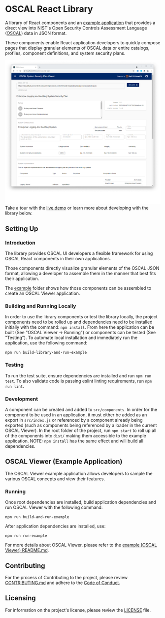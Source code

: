 # OSCAL React Library

A library of React components and an [example application](/example) that provides
a direct view into NIST's Open Security Controls Assessment Language ([OSCAL](https://pages.nist.gov/OSCAL/)) data
in JSON format.

These components enable React application developers to quickly compose pages that display granular elements of
OSCAL data or entire catalogs, profiles, component definitions, and system security plans.

![OSCSAL SSP Viewer Screenshot](example/docs/resources/ssp-viewer-screenshot.png)
Take a tour with the [live demo](https://oscal-viewer.msd.easydynamics.com/) or learn more about
developing with the library below.

## Setting Up

### Introduction

The library provides OSCAL UI developers a flexible framework for using OSCAL React components in their own
applications.

Those components directly visualize granular elements of the OSCAL JSON format, allowing a developer to assemble them
in the manner that best fits their application.

The [example](./example) folder shows how those components can be assembled to create an OSCAL Viewer application.

### Building and Running Locally

In order to use the library components or test the library locally, the project components need to be rolled up and
dependencies need to be installed initially with the command: `npm install`. From here the application can be built
(See "OSCAL Viewer → Running") or components can be tested (See "Testing"). To automate local installation and
immediately run the application, use the following command:

```text
npm run build-library-and-run-example
```

### Testing

To run the test suite, ensure dependencies are installed and run `npm run test`. To also validate code is passing
eslint linting requirements, run `npm run lint`.

### Development

A component can be created and added to `src/components`. In order for the component to be used in an application,
it must either be added as an export in `src/index.js` or referenced by a component already being exported (such as
components being referenced by a loader in the current OSCAL Viewer). In the root folder of the project, run
`npm start` to roll up all of the components into `dist/` making them accessible to the example application. NOTE:
`npm install` has the same effect and will build all dependencies.

## OSCAL Viewer (Example Application)

The OSCAL Viewer example application allows developers to sample the various OSCAL concepts and view their features.

### Running

Once root dependencies are installed, build application dependencies and run OSCAL Viewer with the following
command:

```text
npm run build-and-run-example
```

After application dependencies are installed, use:

```text
npm run run-example
```

For more details about OSCAL Viewer, please refer to the [example (OSCAL Viewer) README.md](/example/README.md).

## Contributing

For the process of Contributing to the project, please review [CONTRIBUTING.md](/CONTRIBUTING.md)
and adhere to the [Code of Conduct](/CODE_OF_CONDUCT.md).

## Licensing

For information on the project's license, please review the [LICENSE](/LICENSE) file.
